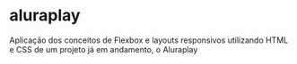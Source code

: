 # aluraplay
Aplicação dos conceitos de Flexbox e layouts responsivos utilizando HTML e CSS de um projeto já em andamento, o Aluraplay
